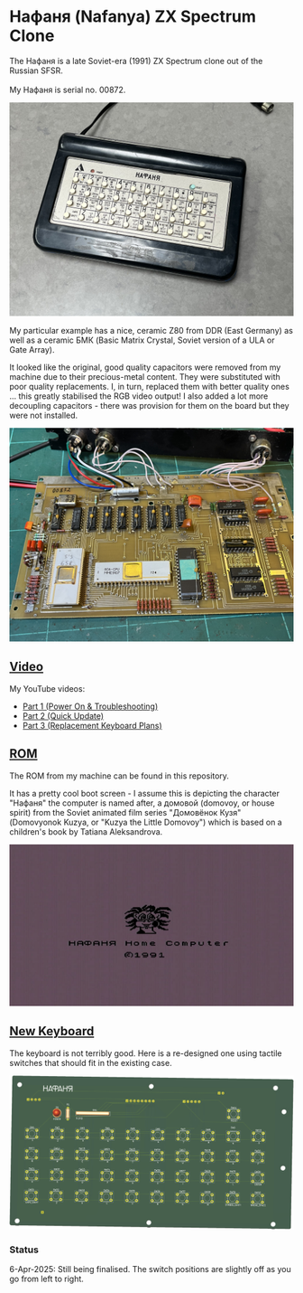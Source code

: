 # Нафаня (Nafanya) ZX Spectrum Clone
The Нафаня is a late Soviet-era (1991) ZX Spectrum clone out of the Russian SFSR.<br>  
My Нафаня is serial no. 00872.<br>

![Nafanya](/Images/Nafanya.jpeg)

My particular example has a nice, ceramic Z80 from DDR (East Germany) as well as a ceramic БМК (Basic Matrix Crystal, Soviet version of a ULA or Gate Array).<br>

It looked like the original, good quality capacitors were removed from my machine due to their precious-metal content.  They were substituted with poor quality replacements.  I, in turn, replaced them with better quality ones ... this greatly stabilised the RGB video output!  I also added a lot more decoupling capacitors - there was provision for them on the board but they were not installed.<br>

![Nafanya motherboard](/Images/Nafanya_motherboard_modified.jpeg)

## [Video](https://www.youtube.com/playlist?list=PL5pwokf56wMLiZ0rl97ZL9QdxtgF-uewT)
My YouTube videos:
- [Part 1 (Power On & Troubleshooting)](https://youtu.be/pPQIZv7UhS0)
- [Part 2 (Quick Update)](https://youtu.be/jH4AOVMjng8)
- [Part 3 (Replacement Keyboard Plans)](https://youtu.be/gZ2KwFe9IKs)

## [ROM](/ROM)
The ROM from my machine can be found in this repository.<br>

It has a pretty cool boot screen - I assume this is depicting the character "Нафаня" the computer is named after, a домовой (domovoy, or house spirit) from the Soviet animated film series "Домовёнок Кузя" (Domovyonok Kuzya, or "Kuzya the Little Domovoy") which is based on a children's book by Tatiana Aleksandrova.<br>

![Nafanya boot screen](/Images/Нафаня_Boot_Screen.png)

## [New Keyboard](/Nafanya_Keyboard)
The keyboard is not terribly good. Here is a re-designed one using tactile switches that should fit in the existing case.<br>

![Modern Nafanya Keyboard](/Images/Nafanya_Keyboard_3D.png)

### Status
6-Apr-2025: Still being finalised. The switch positions are slightly off as you go from left to right.
